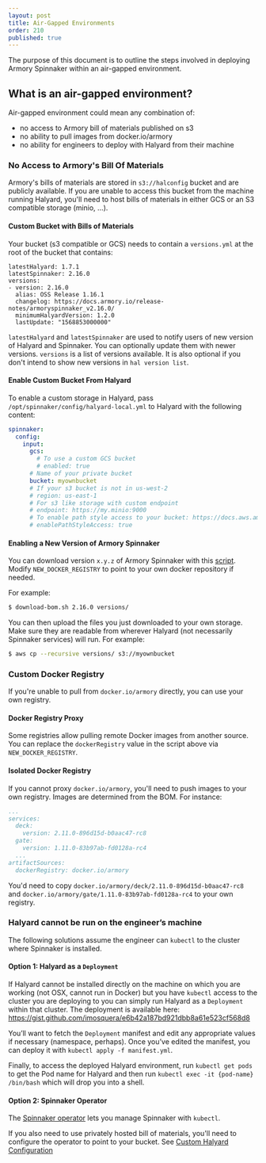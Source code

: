 ```yaml
---
layout: post
title: Air-Gapped Environments
order: 210
published: true
---
```


The purpose of this document is to outline the steps involved in deploying Armory Spinnaker within an air-gapped environment.


## What is an air-gapped environment?

Air-gapped environment could mean any combination of:
- no access to Armory bill of materials published on s3
- no ability to pull images from docker.io/armory
- no ability for engineers to deploy with Halyard from their machine

### No Access to Armory's Bill Of Materials

Armory's bills of materials are stored in `s3://halconfig` bucket and are publicly available. If you are unable to access this bucket from the machine running Halyard, you'll need to host bills of materials in either GCS or an S3 compatible storage (minio, ...).

#### Custom Bucket with Bills of Materials

Your bucket (s3 compatible or GCS) needs to contain a `versions.yml` at the root of the bucket that contains:

```
latestHalyard: 1.7.1
latestSpinnaker: 2.16.0
versions:
- version: 2.16.0
  alias: OSS Release 1.16.1
  changelog: https://docs.armory.io/release-notes/armoryspinnaker_v2.16.0/
  minimumHalyardVersion: 1.2.0
  lastUpdate: "1568853000000"
```

`latestHalyard` and `latestSpinnaker` are used to notify users of new version of Halyard and Spinnaker. You can optionally update them with newer versions. `versions` is a list of versions available. It is also optional if you don't intend to show new versions in `hal version list`.

#### Enable Custom Bucket From Halyard

To enable a custom storage in Halyard, pass `/opt/spinnaker/config/halyard-local.yml` to Halyard with the following content:

```yaml
spinnaker:
  config:
    input:
      gcs:
        # To use a custom GCS bucket
        # enabled: true
      # Name of your private bucket
      bucket: myownbucket
      # If your s3 bucket is not in us-west-2
      # region: us-east-1
      # For s3 like storage with custom endpoint
      # endpoint: https://my.minio:9000
      # To enable path style access to your bucket: https://docs.aws.amazon.com/AmazonS3/latest/dev/UsingBucket.html#access-bucket-intro
      # enablePathStyleAccess: true
```


#### Enabling a New Version of Armory Spinnaker

You can download version `x.y.z` of Armory Spinnaker with this [script](https://gist.github.com/ncknt/37b1743111eb727bcd81e21dffda90d6). Modify `NEW_DOCKER_REGISTRY` to point to your own docker repository if needed.

For example:

```bash
$ download-bom.sh 2.16.0 versions/
```

You can then upload the files you just downloaded to your own storage. Make sure they are readable from wherever Halyard (not necessarily Spinnaker services) will run. For example:

```bash
$ aws cp --recursive versions/ s3://myownbucket
```

### Custom Docker Registry

If you're unable to pull from `docker.io/armory` directly, you can use your own registry.

#### Docker Registry Proxy

Some registries allow pulling remote Docker images from another source. You can replace the `dockerRegistry` value in the script above via `NEW_DOCKER_REGISTRY`.

#### Isolated Docker Registry

If you cannot proxy `docker.io/armory`, you'll need to push images to your own registry. Images are determined from the BOM. For instance:

```yaml
...
services:
  deck:
    version: 2.11.0-896d15d-b0aac47-rc8
  gate:
    version: 1.11.0-83b97ab-fd0128a-rc4
  ...
artifactSources:
  dockerRegistry: docker.io/armory
```

You'd need to copy `docker.io/armory/deck/2.11.0-896d15d-b0aac47-rc8` and `docker.io/armory/gate/1.11.0-83b97ab-fd0128a-rc4` to your own registry.

### Halyard cannot be run on the engineer’s machine

The following solutions assume the engineer can `kubectl` to the cluster where Spinnaker is installed.

#### Option 1: Halyard as a `Deployment`

If Halyard cannot be installed directly on the machine on which you are working (not OSX, cannot run in Docker) but you have `kubectl` access to the cluster you are deploying to you can simply run Halyard as a `Deployment` within that cluster. The deployment is available here: https://gist.github.com/imosquera/e6b42a187bd921dbb8a61e523cf568d8

You’ll want to fetch the `Deployment` manifest and edit any appropriate values if necessary (namespace, perhaps). Once you’ve edited the manifest, you can deploy it with `kubectl apply -f manifest.yml`.

Finally, to access the deployed Halyard environment, run `kubectl get pods` to get the Pod name for Halyard and then run `kubectl exec -it {pod-name} /bin/bash` which will drop you into a shell.

#### Option 2: Spinnaker Operator

The [Spinnaker operator](/spinnaker/operator/) lets you manage Spinnaker with `kubectl`.

If you also need to use privately hosted bill of materials, you'll need to configure the operator to point to your bucket. See [Custom Halyard Configuration](/spinnaker/operator/#custom-halyard-configuration)

